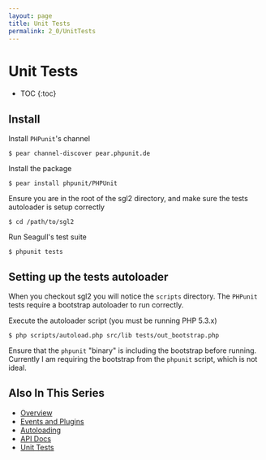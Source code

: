 ```yaml
---
layout: page
title: Unit Tests
permalink: 2_0/UnitTests
---
```


<!-- Name: 2_0/UnitTests -->
<!-- Version: 5 -->
<!-- Last-Modified: 2010/03/20 17:45:59 -->
<!-- Author: demian -->
<!-- Status: Updated -->

# Unit Tests
* TOC
{:toc}

## Install
Install `PHPunit`'s channel

	$ pear channel-discover pear.phpunit.de
Install the package

	$ pear install phpunit/PHPUnit

Ensure you are in the root of the sgl2 directory, and make sure the tests autoloader is setup correctly

	$ cd /path/to/sgl2

Run Seagull's test suite

	$ phpunit tests

## Setting up the tests autoloader
When you checkout sgl2 you will notice the `scripts` directory.  The `PHPunit` tests require a bootstrap autoloader to run correctly.

Execute the autoloader script (you must be running PHP 5.3.x)

	$ php scripts/autoload.php src/lib tests/out_bootstrap.php

Ensure that the `phpunit` "binary" is including the bootstrap before running.  Currently I am requiring the bootstrap from the `phpunit` script, which is not ideal.

## Also In This Series

 - [Overview][1]
 - [Events and Plugins][2]
 - [Autoloading][3]
 - [API Docs][4]
 - [Unit Tests][5]

[1]:	/2_0/Overview.html
[2]:	/2_0/EventsAndPlugins.html
[3]:	/2_0/AutoLoading.html
[4]:	/2_0/ApiDocs.html
[5]:	/2_0/UnitTests.html